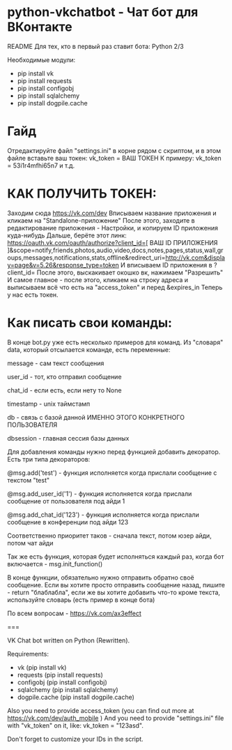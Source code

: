 python-vkchatbot - Чат бот для ВКонтакте
============

README
Для тех, кто в первый раз ставит бота:
Python 2/3

Необходимые модули:
- pip install vk
- pip install requests
- pip install configobj
- pip install sqlalchemy
- pip install dogpile.cache


Гайд
===


Отредактируйте файл "settings.ini" в корне рядом с скриптом, и в этом файле вставьте ваш токен:
vk_token = ВАШ ТОКЕН
К примеру: 
vk_token = 53i1r4mfhi65n7
и т.д.

КАК ПОЛУЧИТЬ ТОКЕН:
=
Заходим сюда https://vk.com/dev
Вписываем название приложения и кликаем на "Standalone-приложение"
После этого, заходите в редактирование приложения - Настройки, и копируем ID приложения куда-нибудь
Дальше, берёте этот линк:
https://oauth.vk.com/oauth/authorize?client_id=[ ВАШ ID ПРИЛОЖЕНИЯ ]&scope=notify,friends,photos,audio,video,docs,notes,pages,status,wall,groups,messages,notifications,stats,offline&redirect_uri=http://vk.com&display=page&v=5.26&response_type=token
И вписываем ID приложения в ?client_id=
После этого, выскакивает окошко вк, нажимаем "Разрешить"
И самое главное - после этого, кликаем на строку адреса и выписываем всё что есть на "access_token" и перед &expires_in
Теперь у нас есть токен.


Как писать свои команды:
=

В конце bot.py уже есть несколько примеров для команд. Из "словаря" data, который отсылается команде, есть переменные:

message - сам текст сообщения

user_id - тот, кто отправил сообщение

chat_id - если есть, если нету то None

timestamp - unix таймстамп

db - связь с базой данной ИМЕННО ЭТОГО КОНКРЕТНОГО ПОЛЬЗОВАТЕЛЯ

dbsession - главная сессия базы данных



Для добавления команды нужно перед функцией добавить декоратор. Есть три типа декораторов:

@msg.add('test') - функция исполняется когда прислали сообщение с текстом "test"

@msg.add_user_id('1') - функция исполняется когда прислали сообщение от пользователя под айди 1

@msg.add_chat_id('123') - функция исполняется когда прислали сообщение в конференции под айди 123

Соответственно приоритет таков - сначала текст, потом юзер айди, потом чат айди

Так же есть функция, которая будет исполняться каждый раз, когда бот включается - msg.init_function()

В конце функции, обязательно нужно отправить обратно своё сообщение. Если вы хотите просто отправить сообщение назад, пишите - return "блаблабла", если же вы хотите добавить что-то кроме текста, используйте словарь (есть пример в конце бота)

По всем вопросам - https://vk.com/ax3effect


===


VK Chat bot written on Python (Rewritten).

Requirements:

* vk (pip install vk)
* requests (pip install requests)
* configobj (pip install configobj)
* sqlalchemy (pip install sqlalchemy)
* dogpile.cache (pip install dogpile.cache)

Also you need to provide access_token (you can find out more at https://vk.com/dev/auth_mobile )
And you need to provide "settings.ini" file with "vk_token" on it, like:
vk_token = "123asd".

Don't forget to customize your IDs in the script.
